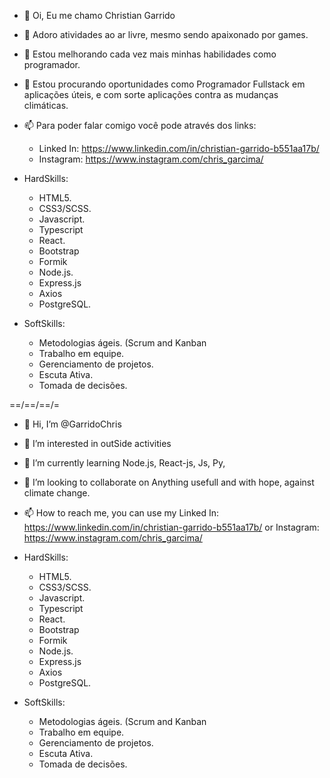 - 👋 Oi, Eu me chamo Christian Garrido
- 👀 Adoro atividades ao ar livre, mesmo sendo apaixonado por games.
- 🌱 Estou melhorando cada vez mais minhas habilidades como programador. 
- 💞️ Estou procurando oportunidades como Programador Fullstack em aplicações úteis, e com sorte aplicações contra as mudanças climáticas.
- 📫 Para poder falar comigo você pode através dos links:
  - Linked In: https://www.linkedin.com/in/christian-garrido-b551aa17b/
  - Instagram: https://www.instagram.com/chris_garcima/

- HardSkills: 
  - HTML5.
  - CSS3/SCSS.
  - Javascript.
  - Typescript
  - React.
  - Bootstrap
  - Formik
  - Node.js.
  - Express.js
  - Axios
  - PostgreSQL.
  
- SoftSkills:
  - Metodologias ágeis. (Scrum and Kanban
  - Trabalho em equipe.
  - Gerenciamento de projetos.
  - Escuta Ativa.
  - Tomada de decisões.

=\=/=\=/=\=/=

- 👋 Hi, I’m @GarridoChris
- 👀 I’m interested in outSide activities
- 🌱 I’m currently learning Node.js, React-js, Js, Py, 
- 💞️ I’m looking to collaborate on Anything usefull and with hope, against climate change.
- 📫 How to reach me, you can use my Linked In: https://www.linkedin.com/in/christian-garrido-b551aa17b/
                                    or Instagram: https://www.instagram.com/chris_garcima/


- HardSkills: 
  - HTML5.
  - CSS3/SCSS.
  - Javascript.
  - Typescript
  - React.
  - Bootstrap
  - Formik
  - Node.js.
  - Express.js
  - Axios
  - PostgreSQL.
  
- SoftSkills:
  - Metodologias ágeis. (Scrum and Kanban
  - Trabalho em equipe.
  - Gerenciamento de projetos.
  - Escuta Ativa.
  - Tomada de decisões.
  
